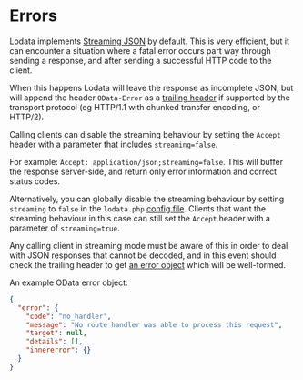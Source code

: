 # Errors

Lodata implements [Streaming JSON](../internals/streaming-json.md) by default. This is very efficient, but it can encounter a
situation where a fatal error occurs part way through sending a response, and after sending a successful HTTP code to
the client.

When this happens Lodata will leave the response as incomplete JSON, but will append
the header `OData-Error` as a [trailing header](https://developer.mozilla.org/en-US/docs/Web/HTTP/Headers/Trailer)
if supported by the transport protocol (eg HTTP/1.1 with chunked transfer encoding, or HTTP/2).

Calling clients can disable the streaming behaviour by setting the `Accept` header with a parameter that includes
`streaming=false`.

For example: `Accept: application/json;streaming=false`. This will buffer the response server-side,
and return only error information and correct status codes.

Alternatively, you can globally disable the streaming behaviour by setting `streaming` to `false` in the `lodata.php`
[config file](../getting-started/configuration.md). Clients that want the streaming behaviour in this case can still
set the `Accept` header with a parameter of `streaming=true`.

Any calling client in streaming mode must be aware of this in order to deal with JSON responses that cannot be decoded, and in
this event should check the trailing header to get
[an error object](https://docs.oasis-open.org/odata/odata-json-format/v4.01/odata-json-format-v4.01.html#sec_ErrorResponse)
which will be well-formed.

An example OData error object:

```json
{
  "error": {
    "code": "no_handler",
    "message": "No route handler was able to process this request",
    "target": null,
    "details": [],
    "innererror": {}
  }
}
```